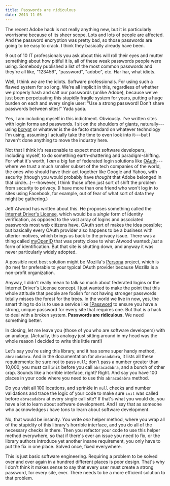 ```yaml
---
title: Passwords are ridiculous
date: 2013-11-05
---
```


The recent Adobe hack is not really anything new, but it is particularly worrisome because of its sheer scope. Lots and lots of people are affected. And the password encryption was pretty bad, so those passwords are going to be easy to crack. I think they basically already have been.

9 out of 10 IT professionals you ask about this will roll their eyes and mutter something about how pitiful it is, all of these weak passwords people were using. Somebody published a list of the most common passwords and they're all like, "123456", "password", "adobe", etc. Har har, what idiots.

Well, I think *we* are the idiots. Software professionals. For using such a flawed system for so long. We're all implicit in this, regardless of whether we properly hash and salt our passwords (unlike Adobe), because we've just been perpetuating this stupidly fragile system for years, putting a huge burden on each and every single user: "Use a strong password! Don't share passwords between sites!" Yada yada.

Yes, I am including myself in this indictment. Obviously. I've written sites with login forms and passwords. I sit on the shoulders of giants, naturally---using [bcrypt](http://en.wikipedia.org/wiki/Bcrypt) or whatever is the de facto standard on whatever technology I'm using, assuming I actually take the time to even look into it---but I haven't done anything to move the industry here.

Not that I think it's reasonable to expect most software developers, including myself, to do something earth-shattering and paradigm-shifting. For what it's worth, I *am* a big fan of federated login solutions like [OAuth](http://en.wikipedia.org/wiki/OAuth)---where we trust a much smaller subset of the tech companies of the world, the ones who should have their act together like Google and Yahoo, with security (though you would probably have *thought* that Adobe belonged in that circle...)---however, I think those often just sort of shift the problem from security to privacy. (I have more than one friend who won't log in to sites using Facebook, for example, out of fear of what sort of data they might be gathering.)

Jeff Atwood has written about this. He proposes something called the [Internet Driver's License](http://www.codinghorror.com/blog/2010/11/your-internet-drivers-license.html), which would be a *single* form of identity verification, as opposed to the vast array of logins and associated passwords most web citizens have. OAuth sort of makes the idea possible; but basically every OAuth provider also happens to be a business with ulterior motives, which brings us back to the privacy issue. There was a thing called [myOpenID](https://www.myopenid.com/) that was pretty close to what Atwood wanted: *just* a form of identification. But that site is shutting down, and anyway it was never particularly widely adopted.

A possible next best solution might be Mozilla's [Persona](http://www.mozilla.org/en-US/persona/) project, which is (to me) far preferable to your typical OAuth provider because Mozilla is a non-profit organization.

Anyway, I didn't really mean to talk so much about federated logins or the Internet Driver's License concept. I just wanted to make the point that this whole attitude that people are foolish for not having stronger passwords totally misses the forest for the trees. In the world we live in now, yes, the smart thing to do is to use a service like [1Password](https://agilebits.com/onepassword) to ensure you have a strong, unique password for every site that requires one. But that is a hack to deal with a broken system. **Passwords are ridiculous.** We need something better.

In closing, let me leave you (those of you who are software developers) with an analogy. (Actually, this analogy just sitting around in my head was the whole reason I decided to write this little rant!)

Let's say you're using this library, and it has some super handy method, `abracadabra`. And in the documentation for `abracadabra`, it lists all these requirements: be sure not to pass `null`; don't pass a number greater than 10,000; you must call `init` before you call `abracadabra`, and a bunch of other crap. Sounds like a horrible interface, right? Right. And say you have 100 places in your code where you need to use this `abracadabra` method.

Do you visit all 100 locations, and sprinkle in `null` checks and number validations and trace the logic of your code to make sure `init` was called before `abracadabra` at every single call site? If that's what you would do, you have a lot to learn about software development. And I say that as someone who acknowledges *I* have tons to learn about software development.

No, that would be insanity. You write *one* helper method, where you wrap all of the stupidity of this library's horrible interface, and you do all of the necessary checks in there. Then you refactor your code to use this helper method everywhere, so that if there's ever an issue you need to fix, or the library authors introduce yet another insane requirement, you only have to put the fix in one place. Solved once, fixed everywhere.

This is just basic software engineering. Requiring a problem to be solved over and over again in a hundred different places is poor design. That's why I don't think it makes sense to say that every user must create a strong password, for every site, ever. There needs to be a more efficient solution to that problem.